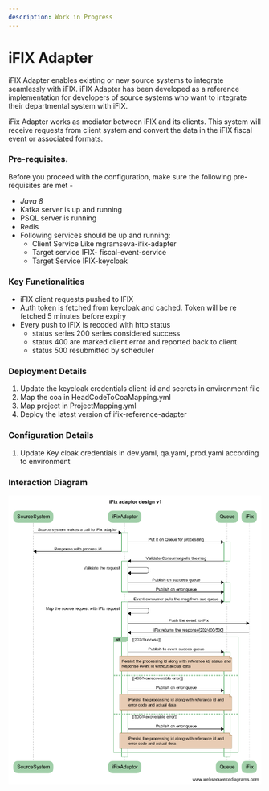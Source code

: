 ```yaml
---
description: Work in Progress
---
```


# iFIX Adapter

iFIX Adapter enables existing or new source systems to integrate seamlessly with iFIX. iFIX Adapter has been developed as a reference implementation for developers of source systems who want to integrate their departmental system with iFIX. 

iFix Adapter works as mediator between iFIX and its clients. This system will receive requests from client system and convert the data in the iFIX fiscal event or associated formats. 

### Pre-requisites.  <a id="Pre-requisites."></a>

Before you proceed with the configuration, make sure the following pre-requisites are met -

* _Java 8_
* Kafka server is up and running
* PSQL server is running
* Redis
* Following services should be up and running:
  * Client Service Like mgramseva-ifix-adapter
  * Target service IFIX- fiscal-event-service
  * Target Service IFIX-keycloak

### Key Functionalities <a id="Key-Functionalities"></a>

* iFIX client requests pushed to IFIX
* Auth token is fetched from keycloak and cached. Token will be re fetched 5 minutes before expiry
* Every push to iFIX is recoded with http status
  * status series 200 series considered success
  * status 400 are marked client error and reported back to client
  * status 500 resubmitted by scheduler

### Deployment Details <a id="Deployment-Details"></a>

1. Update the keycloak credentials client-id and secrets in environment file
2. Map the coa in HeadCodeToCoaMapping.yml
3. Map project in ProjectMapping.yml
4. Deploy the latest version of ifix-reference-adapter

### Configuration Details <a id="Configuration-Details"></a>

1. Update Key cloak credentials in dev.yaml, qa.yaml, prod.yaml according to environment

### Interaction Diagram <a id="Interaction-Diagram"></a>

![](../.gitbook/assets/image%20%2849%29.png)


